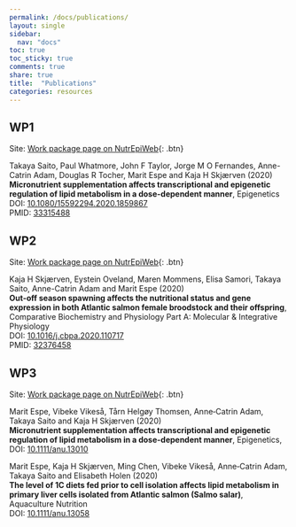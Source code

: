 ```yaml
---
permalink: /docs/publications/
layout: single
sidebar:
  nav: "docs"
toc: true
toc_sticky: true
comments: true
share: true  
title:  "Publications"
categories: resources
---
```


## WP1
Site: [Work package page on NutrEpiWeb](https://nutrepi.github.io/workpackages/nutrepi-wp1/){: .btn}
<p class="notice--info">
Takaya Saito, Paul Whatmore, John F Taylor, Jorge M O Fernandes, Anne-Catrin Adam,
Douglas R Tocher, Marit Espe and Kaja H Skjærven (2020)
<br />
<strong>Micronutrient supplementation affects transcriptional and epigenetic regulation of lipid metabolism in a dose-dependent manner</strong>, Epigenetics
<br />
DOI: <a href="https://doi.org/10.1080/15592294.2020.1859867">10.1080/15592294.2020.1859867</a>
<br />
PMID: <a href="https://pubmed.ncbi.nlm.nih.gov/33315488/">33315488</a>
</p>

## WP2
Site: [Work package page on NutrEpiWeb](https://nutrepi.github.io/workpackages/nutrepi-wp2/){: .btn}
<p class="notice--info">
Kaja H Skjærven, Eystein Oveland, Maren Mommens, Elisa Samori, Takaya Saito, Anne-Catrin Adam and Marit Espe (2020)
<br />
<strong>Out-off season spawning affects the nutritional status and gene expression in both Atlantic salmon female broodstock and their offspring</strong>, Comparative Biochemistry and Physiology Part A: Molecular & Integrative Physiology
<br />
DOI: <a href="https://doi.org/10.1016/j.cbpa.2020.110717">10.1016/j.cbpa.2020.110717</a>
<br />
PMID: <a href="https://pubmed.ncbi.nlm.nih.gov/32376458/">32376458</a>
</p>

## WP3
Site: [Work package page on NutrEpiWeb](https://nutrepi.github.io/workpackages/nutrepi-wp3/){: .btn}
<p class="notice--info">
Marit Espe, Vibeke Vikeså, Tårn Helgøy Thomsen, Anne‐Catrin Adam, Takaya Saito and Kaja H Skjærven (2020)
<br />
<strong>Micronutrient supplementation affects transcriptional and epigenetic regulation of lipid metabolism in a dose-dependent manner</strong>, Epigenetics,
<br />
DOI: <a href="https://doi.org/10.1111/anu.13010">10.1111/anu.13010</a>
</p>

<p class="notice--info">
Marit Espe, Kaja H Skjærven, Ming Chen, Vibeke Vikeså, Anne‐Catrin Adam, Takaya Saito and Elisabeth Holen (2020)
<br />
<strong>The level of 1C diets fed prior to cell isolation affects lipid metabolism in primary liver cells isolated from Atlantic salmon (Salmo salar)</strong>, Aquaculture Nutrition
<br />
DOI: <a href="https://doi.org/10.1111/anu.13058">10.1111/anu.13058</a>
</p>
